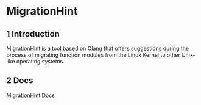 # MigrationHint

## 1 Introduction

MigrationHint is a tool based on Clang that offers suggestions during the process of migrating function modules from the Linux Kernel to other Unix-like operating systems.

## 2 Docs

<!-- Reference to YUQUE Docs -->
[MigrationHint Docs](https://modular-os.yuque.com/org-wiki-modular-os-kfnn8q/eku5q1/saaga9w2ukbct33m)